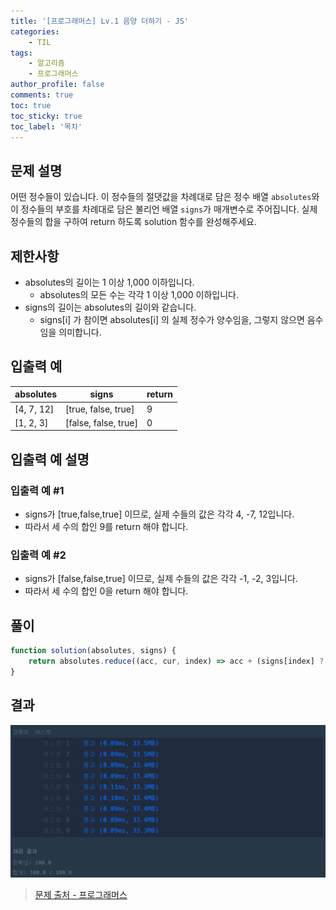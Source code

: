 ```yaml
---
title: '[프로그래머스] Lv.1 음양 더하기 - JS'
categories:
    - TIL
tags:
    - 알고리즘
    - 프로그래머스
author_profile: false
comments: true
toc: true
toc_sticky: true
toc_label: '목차'
---
```


## 문제 설명

어떤 정수들이 있습니다. 이 정수들의 절댓값을 차례대로 담은 정수 배열 `absolutes`와 이 정수들의 부호를 차례대로 담은 불리언 배열 `signs`가 매개변수로 주어집니다. 실제 정수들의 합을 구하여 return 하도록 solution 함수를 완성해주세요.

## 제한사항

-   absolutes의 길이는 1 이상 1,000 이하입니다.
    -   absolutes의 모든 수는 각각 1 이상 1,000 이하입니다.
-   signs의 길이는 absolutes의 길이와 같습니다.
    -   signs[i] 가 참이면 absolutes[i] 의 실제 정수가 양수임을, 그렇지 않으면 음수임을 의미합니다.

## 입출력 예

| absolutes  | signs                | return |
| ---------- | -------------------- | ------ |
| [4, 7, 12] | [true, false, true]  | 9      |
| [1, 2, 3]  | [false, false, true] | 0      |

## 입출력 예 설명

### 입출력 예 #1

-   signs가 [true,false,true] 이므로, 실제 수들의 값은 각각 4, -7, 12입니다.
-   따라서 세 수의 합인 9를 return 해야 합니다.

### 입출력 예 #2

-   signs가 [false,false,true] 이므로, 실제 수들의 값은 각각 -1, -2, 3입니다.
-   따라서 세 수의 합인 0을 return 해야 합니다.

## 풀이

```javascript
function solution(absolutes, signs) {
    return absolutes.reduce((acc, cur, index) => acc + (signs[index] ? cur : -cur), 0);
}
```

## 결과

![result](/assets/images/2023/08/21/algorithm-17-result.png)

> [문제 출처 - 프로그래머스](https://school.programmers.co.kr/learn/courses/30/lessons/76501)
